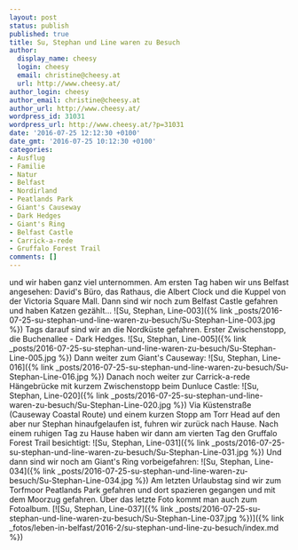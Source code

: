 ```yaml
---
layout: post
status: publish
published: true
title: Su, Stephan und Line waren zu Besuch
author:
  display_name: cheesy
  login: cheesy
  email: christine@cheesy.at
  url: http://www.cheesy.at/
author_login: cheesy
author_email: christine@cheesy.at
author_url: http://www.cheesy.at/
wordpress_id: 31031
wordpress_url: http://www.cheesy.at/?p=31031
date: '2016-07-25 12:12:30 +0100'
date_gmt: '2016-07-25 10:12:30 +0100'
categories:
- Ausflug
- Familie
- Natur
- Belfast
- Nordirland
- Peatlands Park
- Giant's Causeway
- Dark Hedges
- Giant's Ring
- Belfast Castle
- Carrick-a-rede
- Gruffalo Forest Trail
comments: []
---
```

und wir haben ganz viel unternommen.
Am ersten Tag haben wir uns Belfast angesehen: David's Büro, das Rathaus, die Albert Clock und die Kuppel von der Victoria Square Mall. Dann sind wir noch zum Belfast Castle gefahren und haben Katzen gezählt...
![Su, Stephan, Line-003]({% link _posts/2016-07-25-su-stephan-und-line-waren-zu-besuch/Su-Stephan-Line-003.jpg %})
Tags darauf sind wir an die Nordküste gefahren. Erster Zwischenstopp, die Buchenallee - Dark Hedges.
![Su, Stephan, Line-005]({% link _posts/2016-07-25-su-stephan-und-line-waren-zu-besuch/Su-Stephan-Line-005.jpg %})
Dann weiter zum Giant's Causeway:
![Su, Stephan, Line-016]({% link _posts/2016-07-25-su-stephan-und-line-waren-zu-besuch/Su-Stephan-Line-016.jpg %})
Danach noch weiter zur Carrick-a-rede Hängebrücke mit kurzem Zwischenstopp beim Dunluce Castle:
![Su, Stephan, Line-020]({% link _posts/2016-07-25-su-stephan-und-line-waren-zu-besuch/Su-Stephan-Line-020.jpg %})
Via Küstenstraße (Causeway Coastal Route) und einem kurzen Stopp am Torr Head auf den aber nur Stephan hinaufgelaufen ist, fuhren wir zurück nach Hause.
Nach einem ruhigen Tag zu Hause haben wir dann am vierten Tag den Gruffalo Forest Trail besichtigt:
![Su, Stephan, Line-031]({% link _posts/2016-07-25-su-stephan-und-line-waren-zu-besuch/Su-Stephan-Line-031.jpg %})
Und dann sind wir noch am Giant's Ring vorbeigefahren:
![Su, Stephan, Line-034]({% link _posts/2016-07-25-su-stephan-und-line-waren-zu-besuch/Su-Stephan-Line-034.jpg %})
Am letzten Urlaubstag sind wir zum Torfmoor Peatlands Park gefahren und dort spazieren gegangen und mit dem Moorzug gefahren.
Über das letzte Foto kommt man auch zum Fotoalbum.
[![Su, Stephan, Line-037]({% link _posts/2016-07-25-su-stephan-und-line-waren-zu-besuch/Su-Stephan-Line-037.jpg %})]({% link _fotos/leben-in-belfast/2016-2/su-stephan-und-line-zu-besuch/index.md %})
